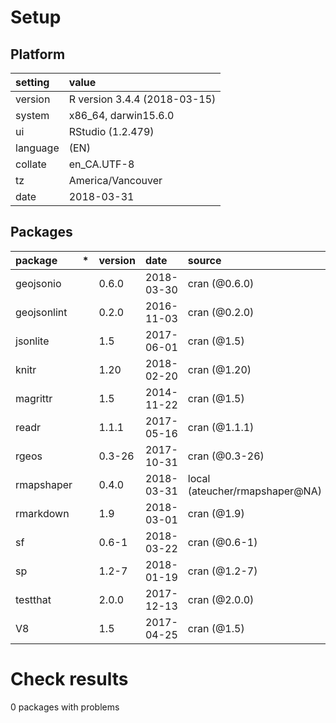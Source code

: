 # Setup

## Platform

|setting  |value                        |
|:--------|:----------------------------|
|version  |R version 3.4.4 (2018-03-15) |
|system   |x86_64, darwin15.6.0         |
|ui       |RStudio (1.2.479)            |
|language |(EN)                         |
|collate  |en_CA.UTF-8                  |
|tz       |America/Vancouver            |
|date     |2018-03-31                   |

## Packages

|package     |*  |version |date       |source                         |
|:-----------|:--|:-------|:----------|:------------------------------|
|geojsonio   |   |0.6.0   |2018-03-30 |cran (@0.6.0)                  |
|geojsonlint |   |0.2.0   |2016-11-03 |cran (@0.2.0)                  |
|jsonlite    |   |1.5     |2017-06-01 |cran (@1.5)                    |
|knitr       |   |1.20    |2018-02-20 |cran (@1.20)                   |
|magrittr    |   |1.5     |2014-11-22 |cran (@1.5)                    |
|readr       |   |1.1.1   |2017-05-16 |cran (@1.1.1)                  |
|rgeos       |   |0.3-26  |2017-10-31 |cran (@0.3-26)                 |
|rmapshaper  |   |0.4.0   |2018-03-31 |local (ateucher/rmapshaper@NA) |
|rmarkdown   |   |1.9     |2018-03-01 |cran (@1.9)                    |
|sf          |   |0.6-1   |2018-03-22 |cran (@0.6-1)                  |
|sp          |   |1.2-7   |2018-01-19 |cran (@1.2-7)                  |
|testthat    |   |2.0.0   |2017-12-13 |cran (@2.0.0)                  |
|V8          |   |1.5     |2017-04-25 |cran (@1.5)                    |

# Check results

0 packages with problems




